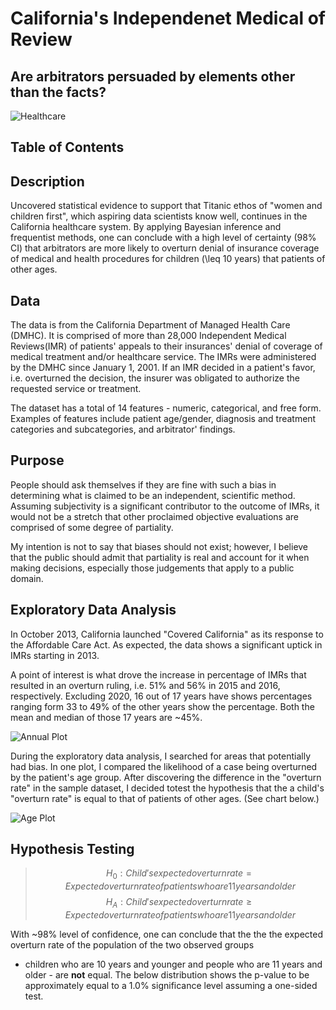 # California's Independenet Medical of Review
## Are arbitrators persuaded by elements other than the facts?

![Healthcare](https://github.com/Morgan-Sell/CA-Indepedent-Medical-Review/blob/individual/images/Healthcare_workforce.jpg)

## Table of Contents

## Description
Uncovered statistical evidence to support that Titanic ethos of "women and children first", which aspiring data scientists know well, continues in the California healthcare system. By applying Bayesian inference and frequentist methods, one can conclude with a high level of certainty (98% CI) that arbitrators are more likely to overturn denial of insurance coverage of medical and health procedures for children (\leq 10 years) that patients of other ages.

## Data
The data is from the California Department of Managed Health Care (DMHC). It is comprised of more than 28,000 Independent Medical Reviews(IMR) of patients' appeals to their insurances' denial of coverage of medical treatment and/or healthcare service. The IMRs were administered by the DMHC since January 1, 2001. If an IMR decided in a patient's favor, i.e. overturned the decision, the insurer was obligated to authorize the requested service or treatment.

The dataset has a total of 14 features - numeric, categorical, and free form. Examples of features include patient age/gender, diagnosis and treatment categories and subcategories, and arbitrator' findings.

## Purpose
People should ask themselves if they are fine with such a bias in determining what is claimed to be an independent, scientific method. Assuming subjectivity is a significant contributor to the outcome of IMRs, it would not be a stretch that other proclaimed objective evaluations are comprised of some degree of partiality.

My intention is not to say that biases should not exist; however, I believe that the public should admit that partiality is real and account for it when making decisions, especially those judgements that apply to a public domain.

## Exploratory Data Analysis
In October 2013, California launched "Covered California" as its response to the Affordable Care Act. As expected, the data shows a significant uptick in IMRs starting in 2013.

A point of interest is what drove the increase in percentage of IMRs that resulted in an overturn ruling, i.e. 51% and 56% in 2015 and 2016, respectively. Excluding 2020, 16 out of 17 years have shows percentages ranging form 33 to 49% of the other years show the percentage. Both the mean and median of those 17 years are ~45%.

![Annual Plot](https://github.com/Morgan-Sell/CA-Indepedent-Medical-Review/blob/individual/images/annual_trend.png)


During the exploratory data analysis, I searched for areas that potentially had bias. In one plot, I compared the likelihood of a case being overturned by the patient's age group. 
After discovering the difference in the "overturn rate" in the sample dataset, I decided totest the hypothesis that the a child's "overturn rate" is equal to that of patients
of other ages. (See chart below.)


![Age Plot](https://github.com/Morgan-Sell/CA-Indepedent-Medical-Review/blob/individual/images/age.png)

## Hypothesis Testing
> $$ H_0: Child's expected overturn rate = Expected overturn rate of patients who are 11 years and older $$
> $$ H_A: Child's expected overturn rate \geq Expected overturn rate of patients who are 11 years and older $$

With ~98% level of confidence, one can conclude that the the the expected overturn rate of the population of the two observed groups 
- children who are 10 years and younger and people who are 11 years and older - are **not** equal. 
The below distribution shows the p-value to be approximately equal to a 1.0% significance level assuming a one-sided test.

